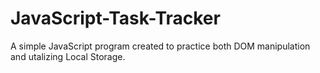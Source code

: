 # JavaScript-Task-Tracker

A simple JavaScript program created to practice both DOM manipulation and utalizing Local Storage.

